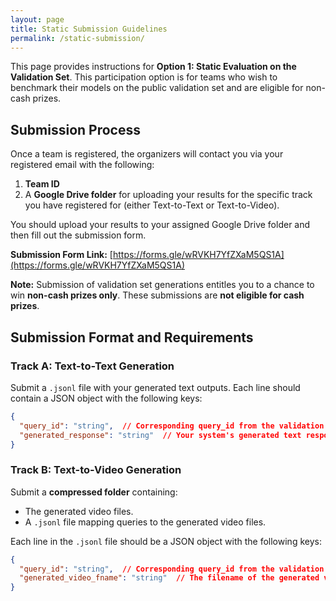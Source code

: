 ```yaml
---
layout: page
title: Static Submission Guidelines
permalink: /static-submission/
---
```


This page provides instructions for **Option 1: Static Evaluation on the Validation Set**. This participation option is for teams who wish to benchmark their models on the public validation set and are eligible for non-cash prizes.

## Submission Process

Once a team is registered, the organizers will contact you via your registered email with the following:

1.  **Team ID**
2.  A **Google Drive folder** for uploading your results for the specific track you have registered for (either Text-to-Text or Text-to-Video).

You should upload your results to your assigned Google Drive folder and then fill out the submission form.

**Submission Form Link:** [https://forms.gle/wRVKH7YfZXaM5QS1A](https://forms.gle/wRVKH7YfZXaM5QS1A)

**Note:** Submission of validation set generations entitles you to a chance to win **non-cash prizes only**. These submissions are **not eligible for cash prizes**.

## Submission Format and Requirements

### Track A: Text-to-Text Generation

Submit a `.jsonl` file with your generated text outputs. Each line should contain a JSON object with the following keys:

```json
{
  "query_id": "string",  // Corresponding query_id from the validation set
  "generated_response": "string"  // Your system's generated text response
}
```

### Track B: Text-to-Video Generation

Submit a **compressed folder** containing:
- The generated video files.
- A `.jsonl` file mapping queries to the generated video files.

Each line in the `.jsonl` file should be a JSON object with the following keys:

```json
{
  "query_id": "string",  // Corresponding query_id from the validation set
  "generated_video_fname": "string"  // The filename of the generated video in the compressed folder
}
```
